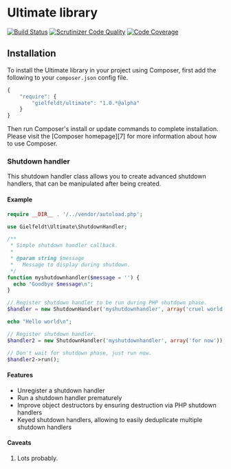 # Ultimate library

[![Build Status](https://travis-ci.org/gielfeldt/ultimate.png?branch=master)](https://travis-ci.org/gielfeldt/ultimate)
[![Scrutinizer Code Quality](https://scrutinizer-ci.com/g/gielfeldt/ultimate/badges/quality-score.png?b=master)](https://scrutinizer-ci.com/g/gielfeldt/ultimate/?branch=master)
[![Code Coverage](https://scrutinizer-ci.com/g/gielfeldt/ultimate/badges/coverage.png?b=master)](https://scrutinizer-ci.com/g/gielfeldt/ultimate/?branch=master)

## Installation

To install the Ultimate library in your project using Composer, first add the following to your `composer.json`
config file.
```javascript
{
    "require": {
        "gielfeldt/ultimate": "1.0.*@alpha"
    }
}
```

Then run Composer's install or update commands to complete installation. Please visit the [Composer homepage][7] for
more information about how to use Composer.

### Shutdown handler

This shutdown handler class allows you to create advanced shutdown handlers, that
can be manipulated after being created.

#### Example

```php
require __DIR__ . '/../vendor/autoload.php';

use Gielfeldt\Ultimate\ShutdownHandler;

/**
 * Simple shutdown handler callback.
 *
 * @param string $message
 *   Message to display during shutdown.
 */
function myshutdownhandler($message = '') {
  echo "Goodbye $message\n";
}

// Register shutdown handler to be run during PHP shutdown phase.
$handler = new ShutdownHandler('myshutdownhandler', array('cruel world'));

echo "Hello world\n";

// Register shutdown handler.
$handler2 = new ShutdownHandler('myshutdownhandler', array('for now'));

// Don't wait for shutdown phase, just run now.
$handler2->run();
```

#### Features

* Unregister a shutdown handler
* Run a shutdown handler prematurely
* Improve object destructors by ensuring destruction via PHP shutdown handlers
* Keyed shutdown handlers, allowing to easily deduplicate multiple shutdown handlers

#### Caveats

1. Lots probably.

